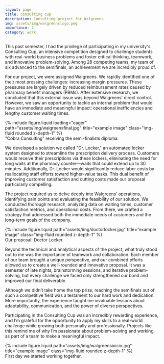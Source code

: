 ```yaml
---
layout: page
title: consulting cup
description: Consulting project for Walgreens
img: assets/img/walgreenslogo.png
importance: 2
category: work
---
```


This past semester, I had the privilege of participating in my university's Consulting Cup, an intensive competition designed to challenge students with real-world business problems and foster critical thinking, teamwork, and innovative problem-solving. Among 28 competing teams, my team of six advanced to the semifinals, an achievement we are incredibly proud of.

For our project, we were assigned Walgreens. We rapidly identified one of their most pressing challenges: increasing margin pressures. These pressures are largely driven by reduced reimbursement rates caused by pharmacy benefit managers (PBMs). After extensive research, we concluded that this external issue was beyond Walgreens' direct control. However, we saw an opportunity to tackle an internal problem that would have an immediate and meaningful impact: operational inefficiencies and lengthy customer waiting times.

<div class="row">
    <div class="col-sm-12 mt-3 mt-md-0">
        {% include figure.liquid loading="eager" path="assets/img/walgreensfinal.jpg" title="example image" class="img-fluid rounded z-depth-1" %}
    </div>
</div>
<div class="caption">
    "Cobra Consulting" receiving the semi-finalists diploma.
</div>

We developed a solution we called "Dr. Locker," an automated locker system designed to streamline the prescription delivery process. Customers would receive their prescriptions via these lockers, eliminating the need for long waits at the pharmacy counter—waits that could extend up to 30 minutes. Additionally, Dr. Locker would significantly reduce labor costs by reallocating staff efforts toward higher-value tasks. This dual benefit of improving customer satisfaction and cutting costs made our proposal particularly compelling.

The project required us to delve deeply into Walgreens' operations, identifying pain points and evaluating the feasibility of our solution. We conducted thorough research, analyzing data on waiting times, customer satisfaction metrics, and operational costs. From there, we crafted a strategy that addressed both the immediate needs of customers and the long-term goals of the company.

<div class="row justify-content-sm-center">
    <div class="col-sm-12 mt-3 mt-md-0">
        {% include figure.liquid path="assets/img/doctorlocker.jpg" title="example image" class="img-fluid rounded z-depth-1" %}
    </div>
</div>
<div class="caption">
    Our proposal: Doctor Locker.
</div>

Beyond the technical and analytical aspects of the project, what truly stood out to me was the importance of teamwork and collaboration. Each member of our team brought a unique perspective, and our combined efforts allowed us to create a well-rounded and innovative proposal. It was a semester of late nights, brainstorming sessions, and iterative problem-solving, but every challenge we faced only strengthened our bond and improved our final deliverable.

Although we didn’t take home the top prize, reaching the semifinals out of such a competitive field was a testament to our hard work and dedication. More importantly, the experience taught me invaluable lessons about adaptability, communication, and the power of diverse perspectives.

Participating in the Consulting Cup was an incredibly rewarding experience, and I’m grateful for the opportunity to apply my skills to a real-world challenge while growing both personally and professionally. Projects like this remind me of why I’m passionate about problem-solving and working as part of a team to make a meaningful impact.

<div class="row justify-content-sm-center">
    <div class="col-sm-12 mt-3 mt-md-0">
        {% include figure.liquid path="assets/img/walgreensinicio.jpg" title="example image" class="img-fluid rounded z-depth-1" %}
    </div>
</div>
<div class="caption">
    First day we started working together.
</div>